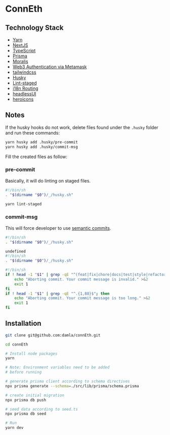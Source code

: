 # ConnEth

## Technology Stack

- [Yarn](https://yarnpkg.com)
- [NextJS](https://nextjs.org)
- [TypeScript](https://www.typescriptlang.org)
- [Prisma](https://www.prisma.io/)
- [Moralis](https://moralis.io)
- [Web3 Authentication via Metamask](https://metamask.io)
- [tailwindcss](https://tailwindcss.com)
- [Husky](https://github.com/typicode/husky)
- [Lint-staged](https://github.com/okonet/lint-staged)
- [i18n Routing](https://nextjs.org/docs/advanced-features/i18n-routing)
- [headlessUI](https://headlessui.dev)
- [heroicons](https://heroicons.com)

## Notes

If the husky hooks do not work, delete files found under the `.husky` folder and run these commands:

```sh
yarn husky add .husky/pre-commit
yarn husky add .husky/commit-msg
```

Fill the created files as follow:

### pre-commit

Basically, it will do linting on staged files.

```bash
#!/bin/sh
. "$(dirname "$0")/_/husky.sh"

yarn lint-staged
```

### commit-msg

This will force developer to use [semantic commits](https://gist.github.com/joshbuchea/6f47e86d2510bce28f8e7f42ae84c716).

```bash
#!/bin/sh
. "$(dirname "$0")/_/husky.sh"

undefined
#!/bin/sh
. "$(dirname "$0")/_/husky.sh"

#!/bin/sh
if ! head -1 "$1" | grep -qE "^(feat|fix|chore|docs|test|style|refactor|perf|build|ci|revert)(\(.+?\))?: .{1,}$"; then
    echo "Aborting commit. Your commit message is invalid." >&2
    exit 1
fi
if ! head -1 "$1" | grep -qE "^.{1,88}$"; then
    echo "Aborting commit. Your commit message is too long." >&2
    exit 1
fi
```

## Installation

```bash
git clone git@github.com:damla/connEth.git

cd connEth

# Install node packages
yarn

# Note: Environment variables need to be added
# before running

# generate prisma client according to schema directives
npx prisma generate --schema=./src/lib/prisma/schema.prisma

# create initial migration
npx prisma db push

# seed data according to seed.ts
npx prisma db seed

# Run
yarn dev
```
